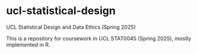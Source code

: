 # ucl-statistical-design
UCL Statistical Design and Data Ethics (Spring 2025)

This is a repository for coursework in UCL STAT0045 (Spring 2025), mostly implemented in R.
